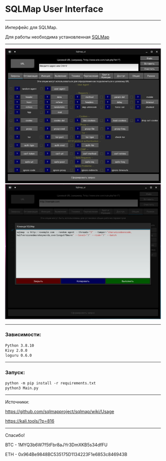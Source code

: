 # SQLMap User Interface
___
Интерфейс для SQLMap.


Для работы необходима установленная [SQLMap](https://github.com/sqlmapproject/sqlmap)
___
![](pic/screen1.png "Стартовый экран")
![](pic/screen2.png "Вывод")

___
### Зависимости:
```commandline
Python 3.8.10 
Kivy 2.0.0
loguru 0.6.0
```
___
### Запуск:
```
python -m pip install -r requirements.txt
python3 Main.py
```

___
Источники:

https://github.com/sqlmapproject/sqlmap/wiki/Usage

https://kali.tools/?p=816
___
Спасибо!

 BTC - 
1MYQ3b6W7f5tFbr8aJYr3DmXKB5s34dfFU

 ETH - 
0x964Be9848BC535175D1134223F1e6853c846943B


